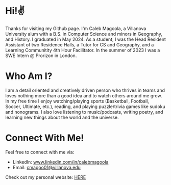 # Hi!✌️
Thanks for visiting my Github page. I'm Caleb Magoola, a Villanova University alum with a B.S. in Computer Science and minors in Geography, and History. I graduated in May 2024. As a student, I was the Head Resident Assistant of two Residence Halls, a Tutor for CS and Geography, and a Learning Communitity 4th Hour Facilitator. In the summer of 2023 I was a SWE Intern @ Prorizon in London.

# Who Am I?
I am a detail oriented and creatively driven person who thrives in teams and loves nothing more than a good idea and to watch others around me grow. In my free time I enjoy watching/playing sports (Basketball, Football, Soccer, Ultimate, etc.), reading, and playing puzzle/trivia games like sudoku and nonograms. I also love listening to music/podcasts, writing poetry, and learning new things about the world and the universe. 

# Connect With Me!
Feel free to connect with me via: 
- LinkedIn: www.linkedin.com/in/calebmagoola
- Email: cmagoo01@villanova.edu

Check out my personal website: 
<a href = "https://calebmagoola.github.io/PersonalWebsiteCalebMagoola/" target = _blank>HERE</a>
